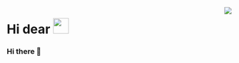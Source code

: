 <img
align="right"
size="500em"
src="https://raw.githubusercontent.com/gist/israel-bruno/f1f7b0065c31304246953f2434ca33a4/raw/9cfaae77472edcfd16d226d35aae2b084bb08db5/githubcard.svg"
/>

<h1 align="left">
  Hi dear 
  
  <img src="https://raw.githubusercontent.com/kaueMarques/kaueMarques/master/hi.gif" width="35px">
</h1>

### Hi there 👋

<!--
**israel-bruno/israel-bruno** is a ✨ _special_ ✨ repository because its `README.md` (this file) appears on your GitHub profile.

Here are some ideas to get you started:

- 🔭 I’m currently working on Louzada Shop
- 🌱 I’m currently learning ...
- 👯 I’m looking to collaborate on ...
- 🤔 I’m looking for help with ...
- 💬 Ask me about ...
- 📫 How to reach me: ...
- 😄 Pronouns: ...
- ⚡ Fun fact: ...
-->
